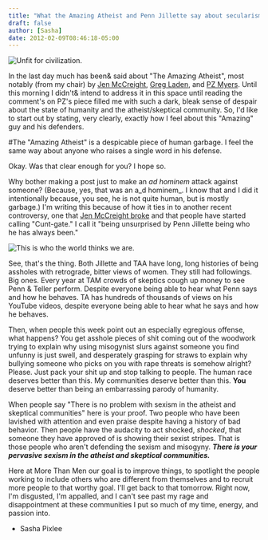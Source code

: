 ```yaml
---
title: "What the Amazing Atheist and Penn Jillette say about secularism"
draft: false
author: [Sasha]
date: 2012-02-09T08:46:18-05:00
---
```


![Unfit for civilization.](http://www.morethanmen.org/wp-content/uploads/2012/02/humangarbage-150x150.jpg)

In the last day much has been&  said about "The Amazing Atheist", most notably (from my chair) by [Jen McCreight](http://freethoughtblogs.com/blaghag/2012/02/scratch-the-amazing-atheist-off-your-list-too/), [Greg Laden](http://freethoughtblogs.com/xblog/2012/02/08/time-to-shut-down-the-amazing-atheist/), and [PZ Myers](http://freethoughtblogs.com/pharyngula/2012/02/08/the-not-so-amazing-atheist-self-immolates/). Until this morning I didn't&  intend to address it in this space until reading the comment's on PZ's piece filled me with such a dark, bleak sense of despair about the state of humanity and the atheist/skeptical community. So, I'd like to start out by stating, very clearly, exactly how I feel about this "Amazing" guy and his defenders.

#The "Amazing Atheist" is a despicable piece of human garbage. I feel the same way about anyone who raises a single word in his defense.

Okay. Was that clear enough for you? I hope so.

Why bother making a post just to make an _ad hominem_ attack against someone? (Because, yes, that was an a_d hominem_. I know that and I did it intentionally because, you see, he is not quite human, but is mostly garbage.) I'm writing this because of how it ties in to another recent controversy, one that [Jen McCreight broke](http://freethoughtblogs.com/blaghag/2012/02/women-who-dont-amuse-penn-jilette-are-cunts/) and that people have started calling "Cunt-gate." I call it "being unsurprised by Penn Jillette being who he has always been."

![This is who the world thinks we are.](http://www.morethanmen.org/wp-content/uploads/2012/02/penn_jillette-20111-150x150.jpg)

See, that's the thing. Both Jillette and TAA have long, long histories of being assholes with retrograde, bitter views of women. They still had followings. Big ones. Every year at TAM crowds of skeptics cough up money to see Penn &amp; Teller perform. Despite everyone being able to hear what Penn says and how he behaves. TA has hundreds of thousands of views on his YouTube videos, despite everyone being able to hear what he says and how he behaves.

Then, when people this week point out an especially egregious offense, what happens? You get asshole pieces of shit coming out of the woodwork trying to explain why using misogynist slurs against someone you find unfunny is just swell, and desperately grasping for straws to explain why bullying someone who picks on you with rape threats is somehow alright? Please. Just pack your shit up and stop talking to people. The human race deserves better than this. My communities deserve better than this. __You__ deserve better than being an embarrassing parody of humanity.

When people say "There is no problem with sexism in the atheist and skeptical communities" here is your proof. Two people who have been lavished with attention and even praise despite having a history of bad behavior. Then people have the audacity to act shocked, _shocked_, that someone they have approved of is showing their sexist stripes. That is those people who aren't defending the sexism and misogyny. ___There is your pervasive sexism in the atheist and skeptical communities.___

Here at More Than Men our goal is to improve things, to spotlight the people working to include others who are different from themselves and to recruit more people to that worthy goal. I'll get back to that tomorrow. Right now, I'm disgusted, I'm appalled, and I can't see past my rage and disappointment at these communities I put so much of my time, energy, and passion into.

- Sasha Pixlee